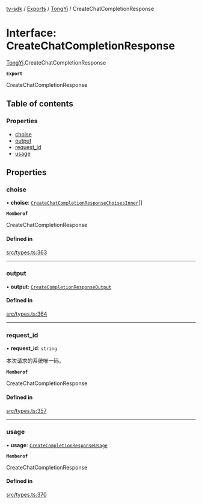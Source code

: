 [ty-sdk](../readme.md) / [Exports](../modules.md) / [TongYi](../modules/TongYi.md) / CreateChatCompletionResponse

# Interface: CreateChatCompletionResponse

[TongYi](../modules/TongYi.md).CreateChatCompletionResponse

**`Export`**

CreateChatCompletionResponse

## Table of contents

### Properties

- [choise](TongYi.CreateChatCompletionResponse.md#choise)
- [output](TongYi.CreateChatCompletionResponse.md#output)
- [request\_id](TongYi.CreateChatCompletionResponse.md#request_id)
- [usage](TongYi.CreateChatCompletionResponse.md#usage)

## Properties

### choise

• **choise**: [`CreateChatCompletionResponseChoisesInner`](TongYi.CreateChatCompletionResponseChoisesInner.md)[]

**`Memberof`**

CreateChatCompletionResponse

#### Defined in

[src/types.ts:363](https://github.com/isnl/ty-sdk/blob/6759037/src/types.ts#L363)

___

### output

• **output**: [`CreateCompletionResponseOutput`](TongYi.CreateCompletionResponseOutput.md)

#### Defined in

[src/types.ts:364](https://github.com/isnl/ty-sdk/blob/6759037/src/types.ts#L364)

___

### request\_id

• **request\_id**: `string`

本次请求的系统唯一码。

**`Memberof`**

CreateChatCompletionResponse

#### Defined in

[src/types.ts:357](https://github.com/isnl/ty-sdk/blob/6759037/src/types.ts#L357)

___

### usage

• **usage**: [`CreateCompletionResponseUsage`](TongYi.CreateCompletionResponseUsage.md)

**`Memberof`**

CreateChatCompletionResponse

#### Defined in

[src/types.ts:370](https://github.com/isnl/ty-sdk/blob/6759037/src/types.ts#L370)
